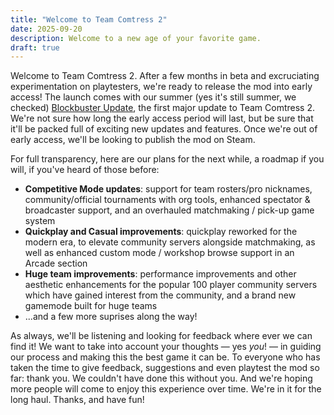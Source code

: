 ```yaml
---
title: "Welcome to Team Comtress 2"
date: 2025-09-20
description: Welcome to a new age of your favorite game.
draft: true
---
```


Welcome to Team Comtress 2. After a few months in beta and excruciating experimentation on playtesters, we're ready to release the mod into early access!
The launch comes with our summer (yes it's still summer, we checked) [Blockbuster Update](/updates/blockbuster), the first major update to Team Comtress 2.
We're not sure how long the early access period will last, but be sure that it'll be packed full of exciting new updates and features. Once we're out of early access,
we'll be looking to publish the mod on Steam.

For full transparency, here are our plans for the next while, a roadmap if you will, if you've heard of those before:

* **Competitive Mode updates**: support for team rosters/pro nicknames, community/official tournaments with org tools, enhanced spectator & broadcaster support, and an overhauled matchmaking / pick-up game system
* **Quickplay and Casual improvements**: quickplay reworked for the modern era, to elevate community servers alongside matchmaking, as well as enhanced custom mode / workshop browse support in an Arcade section
* **Huge team improvements**: performance improvements and other aesthetic enhancements for the popular 100 player community servers which have gained interest from the community, and a brand new gamemode built for huge teams
* ...and a few more suprises along the way!

As always, we'll be listening and looking for feedback where ever we can find it! We want to take into account your thoughts — yes _you_! — in guiding our process and making this the best game it can be. To everyone who has taken the time to give feedback, suggestions and even playtest the mod so far: thank you. We couldn't have done this without you. And we're hoping more people will come to enjoy this experience over time. We're in it for the long haul. Thanks, and have fun!
